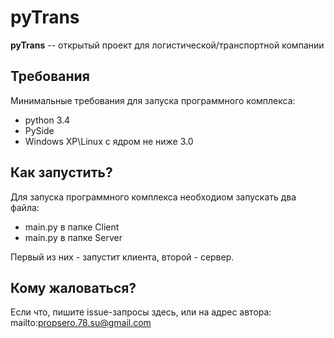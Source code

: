 # pyTrans
**pyTrans** -- открытый проект для логистической/транспортной компании

## Требования ##
Минимальные требования для запуска программного комплекса:

* python 3.4
* PySide
* Windows XP\Linux с ядром не ниже 3.0

## Как запустить? ##
Для запуска программного комплекса необходиом запускать два файла:

* main.py в папке Client
* main.py в папке Server

Первый из них - запустит клиента, второй - сервер. 

## Кому жаловаться? ##
Если что, пишите issue-запросы здесь, или 
на адрес автора: mailto:propsero.78.su@gmail.com
